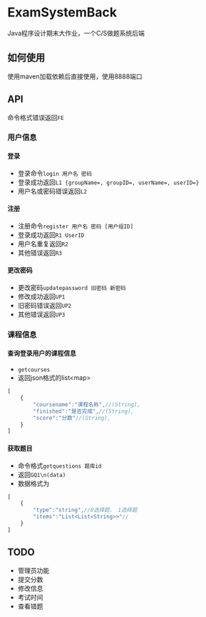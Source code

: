 # ExamSystemBack
Java程序设计期末大作业，一个C/S做题系统后端
## 如何使用
使用maven加载依赖后直接使用，使用8888端口
## API
命令格式错误返回`FE`
### 用户信息
#### 登录
* 登录命令`login 用户名 密码`
* 登录成功返回`L1 {groupName=, groupID=, userName=, userID=}`
* 用户名或密码错误返回`L2`
#### 注册
* 注册命令`register 用户名 密码 [用户组ID]`
* 登录成功返回`R1 UserID`
* 用户名重复返回`R2`
* 其他错误返回`R3`
#### 更改密码
* 更改密码`updatepassword 旧密码 新密码`
* 修改成功返回`UP1`
* 旧密码错误返回`UP2`
* 其他错误返回`UP3`
### 课程信息
#### 查询登录用户的课程信息
* `getcourses`
* 返回json格式的list\<map>
```javascript
[
    {
        "coursename":"课程名称",//(String),
        "finished":"是否完成",//(String),
        "score":"分数"//(String),
    }
]
```
#### 获取题目
* 命令格式`getquestions 题库id`
* 返回`GQ1\n(data)`
* 数据格式为
```javascript
[
    {
        "type":"string",//0选择题， 1选择题
        "items":"List<List<String>>"//
    }
]
```
## TODO
* 管理员功能
* 提交分数
* 修改信息
* 考试时间
* 查看错题
